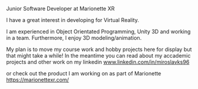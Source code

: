 Junior Software Developer at Marionette XR

I have a great interest in developing for Virtual Reality. 

I am experienced in Object Orientated Programming, Unity 3D and working in a team. Furthermore, I enjoy 3D modeling/animation.

My plan is to move my course work and hobby projects here for display but that might take a while! In the meantime you can read about my accademic projects and other work on my linkedin 
www.linkedin.com/in/miroslavks96

or check out the product I am working on as part of Marionette
https://marionettexr.com/

<!---
- 👋 Hi, I’m @R33F33
- 👀 I’m interested in ...
- 🌱 I’m currently learning ...
- 💞️ I’m looking to collaborate on ...
- 📫 How to reach me ...


R33F33/R33F33 is a ✨ special ✨ repository because its `README.md` (this file) appears on your GitHub profile.
You can click the Preview link to take a look at your changes.
--->
